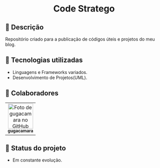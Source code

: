 <h1 align="center">Code Stratego</h1>

## :memo: Descrição
Repositório criado para a publicação de códigos úteis e projetos do meu blog.
## :wrench: Tecnologias utilizadas
* Linguagens e Frameworks variados.
* Desenvolvimento de Projetos(UML).

## :handshake: Colaboradores
<table>
  <tr>
    <td align="center">
      <a href="https://github.com/gugacamara">
        <img src="https://avatars.githubusercontent.com/u/94768089?v=4" width="80px;" alt="Foto de gugacamara no GitHub"/><br>
        <sub>
          <b>gugacamara</b>
        </sub>
      </a>
    </td>
  </tr>
</table>

## :dart: Status do projeto
* Em constante evolução.
